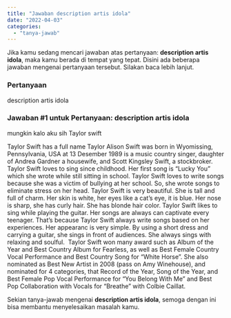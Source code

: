 ```yaml
---
title: "Jawaban description artis idola"
date: "2022-04-03"
categories: 
  - "tanya-jawab"
---
```


Jika kamu sedang mencari jawaban atas pertanyaan: **description artis idola**, maka kamu berada di tempat yang tepat. Disini ada beberapa jawaban mengenai pertanyaan tersebut. Silakan baca lebih lanjut.

### Pertanyaan

description artis idola  
  

### Jawaban #1 untuk Pertanyaan: description artis idola  
  

mungkin kalo aku sih Taylor swift  
  
Taylor Swift has a full name Taylor Alison Swift was born in Wyomissing, Pennsylvania, USA at 13 Desember 1989 is a music country singer, daughter of Andrea Gardner a housewife, and Scott Kingsley Swift, a stockbroker.  Taylor Swift loves to sing since childhood. Her first song is “Lucky You” which she wrote while still sitting in school. Taylor Swift loves to write songs because she was a victim of bullying at her school. So, she wrote songs to eliminate stress on her head.  Taylor Swift is very beautiful. She is tall and full of charm. Her skin is white, her eyes like a cat’s eye, it is blue. Her nose is sharp, she has curly hair. She has blonde hair color. Taylor Swift likes to sing while playing the guitar. Her songs are always can captivate every teenager. That’s because Taylor Swift always write songs based on her experiences. Her appearanc is very simple. By using a short dress and carrying a guitar, she sings in front of audiences. She always sings with relaxing and soulful.  Taylor Swift won many award such as Album of the Year and Best Country Album for Fearless, as well as Best Female Country Vocal Performance and Best Country Song for “White Horse”. She also nominated as Best New Artist in 2008 (pass on Amy Winehouse), and nominated for 4 categories, that Record of the Year, Song of the Year, and Best Female Pop Vocal Performance for “You Belong With Me” and Best Pop Collaboration with Vocals for “Breathe” with Colbie Caillat.   

Sekian tanya-jawab mengenai **description artis idola**, semoga dengan ini bisa membantu menyelesaikan masalah kamu.
